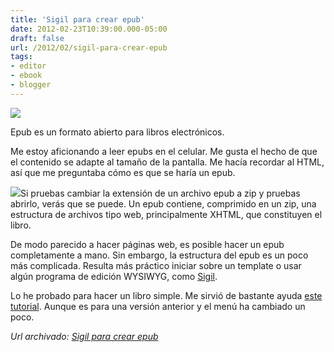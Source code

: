 ```yaml
---
title: 'Sigil para crear epub'
date: 2012-02-23T10:39:00.000-05:00
draft: false
url: /2012/02/sigil-para-crear-epub
tags: 
- editor
- ebook
- blogger
---
```


[![](http://1.bp.blogspot.com/-g804S3Eqqio/T0ZcOuKtheI/AAAAAAAABv4/op8DPd6xzOs/s1600/sigil-logo.png)](http://1.bp.blogspot.com/-g804S3Eqqio/T0ZcOuKtheI/AAAAAAAABv4/op8DPd6xzOs/s1600/sigil-logo.png)

Epub es un formato abierto para libros electrónicos.  
  
Me estoy aficionando a leer epubs en el celular. Me gusta el hecho de que el contenido se adapte al tamaño de la pantalla. Me hacía recordar al HTML, así que me preguntaba cómo es que se haría un epub.  
  
[![](http://3.bp.blogspot.com/-3w1oqsPWjMs/T0ZcailU1lI/AAAAAAAABwA/x_dukVZehvA/s200/epub_logo_color.jpg)](http://3.bp.blogspot.com/-3w1oqsPWjMs/T0ZcailU1lI/AAAAAAAABwA/x_dukVZehvA/s1600/epub_logo_color.jpg)Si pruebas cambiar la extensión de un archivo epub a zip y pruebas abrirlo, verás que se puede. Un epub contiene, comprimido en un zip, una estructura de archivos tipo web, principalmente XHTML, que constituyen el libro.  
  
De modo parecido a hacer páginas web, es posible hacer un epub completamente a mano. Sin embargo, la estructura del epub es un poco más complicada. Resulta más práctico iniciar sobre un template o usar algún programa de edición WYSIWYG, como [Sigil](http://code.google.com/p/sigil/).  
  
Lo he probado para hacer un libro simple. Me sirvió de bastante ayuda [este tutorial](http://code.google.com/p/sigil/wiki/BasicTutorial). Aunque es para una versión anterior y el menú ha cambiado un poco.

_*Url archivado: [Sigil para crear epub](https://akcdev.blogspot.com/2012/02/sigil-para-crear-epub.html)*_
